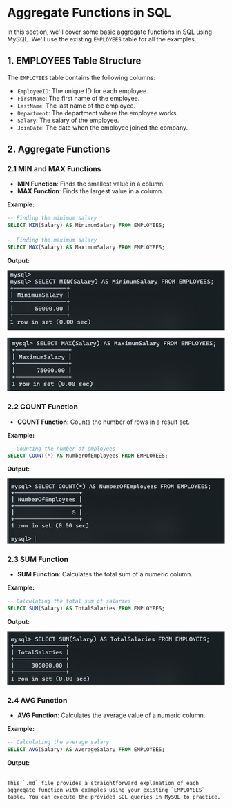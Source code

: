 # Aggregate Functions in SQL

In this section, we'll cover some basic aggregate functions in SQL using MySQL. We'll use the existing `EMPLOYEES` table for all the examples.

## 1. EMPLOYEES Table Structure

The `EMPLOYEES` table contains the following columns:

- `EmployeeID`: The unique ID for each employee.
- `FirstName`: The first name of the employee.
- `LastName`: The last name of the employee.
- `Department`: The department where the employee works.
- `Salary`: The salary of the employee.
- `JoinDate`: The date when the employee joined the company.

## 2. Aggregate Functions

### 2.1 MIN and MAX Functions

- **MIN Function**: Finds the smallest value in a column.
- **MAX Function**: Finds the largest value in a column.

**Example:**

```sql
-- Finding the minimum salary
SELECT MIN(Salary) AS MinimumSalary FROM EMPLOYEES;

-- Finding the maximum salary
SELECT MAX(Salary) AS MaximumSalary FROM EMPLOYEES;
```

**Output:**

![alt text](image.png)

![alt text](image-1.png)

### 2.2 COUNT Function

- **COUNT Function**: Counts the number of rows in a result set.

**Example:**

```sql
-- Counting the number of employees
SELECT COUNT(*) AS NumberOfEmployees FROM EMPLOYEES;
```

**Output:**

![alt text](image-2.png)

### 2.3 SUM Function

- **SUM Function**: Calculates the total sum of a numeric column.

**Example:**

```sql
-- Calculating the total sum of salaries
SELECT SUM(Salary) AS TotalSalaries FROM EMPLOYEES;
```

**Output:**

![alt text](image-3.png)

### 2.4 AVG Function

- **AVG Function**: Calculates the average value of a numeric column.

**Example:**

```sql
-- Calculating the average salary
SELECT AVG(Salary) AS AverageSalary FROM EMPLOYEES;
```

**Output:**

```

This `.md` file provides a straightforward explanation of each aggregate function with examples using your existing `EMPLOYEES` table. You can execute the provided SQL queries in MySQL to practice.
```
